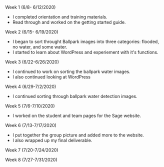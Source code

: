 Week 1 (6/8- 6/12/2020)
- I completed orientation and training materials. 
- Read through and worked on the getting started guide.

Week 2 (6/15- 6/19/2020)
- I began to sort throught Ballpark images into three categories: flooded, no water, and some water.
- I started to learn about WordPress and experiement with it's functions. 

Week 3 (6/22-6/26/2020)
- I continued to work on sorting the ballpark water images.
- I also continued looking at WordPress

Week 4 (6/29-7/2/2020)
- I continued sorting through ballpark water detection images.

Week 5 (7/6-7/10/2020)
- I worked on the student and team pages for the Sage website.

Week 6 (7/13-7/17/2020)
- I put together the group picture and added more to the website. 
- I also wrapped up my final deliverable. 

Week 7 (7/20-7/24/2020)

Week 8 (7/27-7/31/2020)
